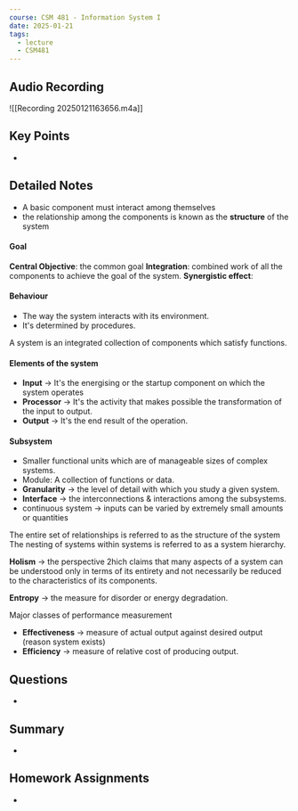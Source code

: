```yaml
---
course: CSM 481 - Information System I
date: 2025-01-21
tags:
  - lecture
  - CSM481
---
```


## Audio Recording
![[Recording 20250121163656.m4a]]

## Key Points
- 

## Detailed Notes
- A basic component must interact among themselves 
- the relationship among the components is known as the **structure** of the system
#### Goal 
**Central Objective**: the common goal
**Integration**: combined work of all the components to achieve the goal of the system.
**Synergistic effect**: 
#### Behaviour
- The way the system interacts with its environment.
- It's determined by procedures.

A system is an integrated collection of components which satisfy functions.
#### Elements of the system 
- **Input** -> It's the energising or the startup component on which the system operates
- **Processor** -> It's the activity that makes possible the transformation of the input to output.
- **Output** -> It's the end result of the operation.
#### Subsystem
- Smaller functional units which are of manageable sizes of complex systems.
- Module: A collection of functions or data.
- **Granularity** -> the level of detail with which you study a given system.
- **Interface** -> the interconnections & interactions among the subsystems.
- continuous system -> inputs can be varied by extremely small amounts or quantities

The entire set of relationships is referred to as the structure of the system
The nesting of systems within systems is referred to as a system hierarchy.

**Holism** -> the perspective 2hich claims that many aspects of a system can be understood only in terms of its entirety and not necessarily be reduced to the characteristics of its components.

**Entropy** -> the measure for disorder or energy degradation.

Major classes of performance measurement 
- **Effectiveness** -> measure of actual output against desired output (reason system exists)
- **Efficiency** ->  measure of relative cost of producing output.



## Questions
- 

## Summary
- 

## Homework Assignments
-